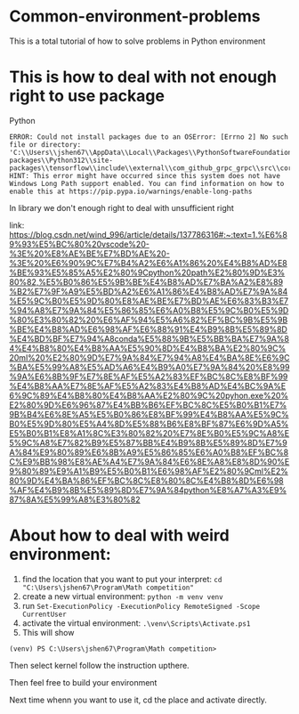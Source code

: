 # Common-environment-problems
This is a total tutorial of how to solve problems in Python environment 

# This is how to deal with not enough right to use package
Python
```
ERROR: Could not install packages due to an OSError: [Errno 2] No such file or directory: 'C:\\Users\\jshen67\\AppData\\Local\\Packages\\PythonSoftwareFoundation.Python.3.12_qbz5n2kfra8p0\\LocalCache\\local-packages\\Python312\\site-packages\\tensorflow\\include\\external\\com_github_grpc_grpc\\src\\core\\ext\\filters\\client_channel\\lb_policy\\grpclb\\client_load_reporting_filter.h'
HINT: This error might have occurred since this system does not have Windows Long Path support enabled. You can find information on how to enable this at https://pip.pypa.io/warnings/enable-long-paths
```
In library we don't enough right to deal with unsufficient right

link:
https://blog.csdn.net/wind_996/article/details/137786316#:~:text=1.%E6%89%93%E5%BC%80%20vscode%20-%3E%20%E8%AE%BE%E7%BD%AE%20-%3E%20%E6%90%9C%E7%B4%A2%E6%A1%86%20%E4%B8%AD%E8%BE%93%E5%85%A5%E2%80%9Cpython%20path%E2%80%9D%E3%80%82,%E5%B0%86%E5%9B%BE%E4%B8%AD%E7%BA%A2%E8%89%B2%E7%9F%A9%E5%BD%A2%E6%A1%86%E4%B8%AD%E7%9A%84%E5%9C%B0%E5%9D%80%E8%AE%BE%E7%BD%AE%E6%83%B3%E7%94%A8%E7%9A%84%E5%86%85%E6%A0%B8%E5%9C%B0%E5%9D%80%E3%80%82%20%E6%AF%94%E5%A6%82%EF%BC%9B%E5%9B%BE%E4%B8%AD%E6%98%AF%E6%88%91%E4%B9%8B%E5%89%8D%E4%BD%BF%E7%94%A8conda%E5%88%9B%E5%BB%BA%E7%9A%84%E4%B8%80%E4%B8%AA%E5%90%8D%E4%B8%BA%E2%80%9C%20ml%20%E2%80%9D%E7%9A%84%E7%94%A8%E4%BA%8E%E6%9C%BA%E5%99%A8%E5%AD%A6%E4%B9%A0%E7%9A%84%20%E8%99%9A%E6%8B%9F%E7%8E%AF%E5%A2%83%EF%BC%8C%E8%BF%99%E4%B8%AA%E7%8E%AF%E5%A2%83%E4%B8%AD%E4%BC%9A%E6%9C%89%E4%B8%80%E4%B8%AA%E2%80%9C%20pyhon.exe%20%E2%80%9D%E6%96%87%E4%BB%B6%EF%BC%8C%E5%B0%B1%E7%9B%B4%E6%8E%A5%E5%B0%86%E8%BF%99%E4%B8%AA%E5%9C%B0%E5%9D%80%E5%A4%8D%E5%88%B6%E8%BF%87%E6%9D%A5%E5%B0%B1%E8%A1%8C%E3%80%82%20%E7%8E%B0%E5%9C%A8%E5%9C%A8%E7%82%B9%E5%87%BB%E4%B9%8B%E5%89%8D%E7%9A%84%E9%80%89%E6%8B%A9%E5%86%85%E6%A0%B8%EF%BC%8C%E9%BB%98%E8%AE%A4%E7%9A%84%E6%8E%A8%E8%8D%90%E9%80%89%E9%A1%B9%E5%B0%B1%E6%98%AF%E2%80%9Cml%E2%80%9D%E4%BA%86%EF%BC%8C%E8%80%8C%E4%B8%8D%E6%98%AF%E4%B9%8B%E5%89%8D%E7%9A%84python%E8%A7%A3%E9%87%8A%E5%99%A8%E3%80%82
# About how to deal with weird environment:

1. find the location that you want to put your interpret: ```cd "C:\Users\jshen67\Program\Math competition"```
2.  create a new virtual environment: ```python -m venv venv```
3.  run ```Set-ExecutionPolicy -ExecutionPolicy RemoteSigned -Scope CurrentUser```
4.  activate the virtual environment: ```.\venv\Scripts\Activate.ps1```
5.  This will show
  ```
(venv) PS C:\Users\jshen67\Program\Math competition> 
  ```
Then select kernel follow the instruction upthere. 

Then feel free to build your environment 

Next time whenn you want to use it, cd the place and activate directly. 

